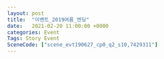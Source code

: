 ```yaml
---
layout: post
title:  "이벤트_2019여름_엔딩"
date:   2021-02-20 11:00:00 +0000
categories: Event
Tags: Story Event
SceneCode: ["scene_evt190627_cp0_q2_s10,7429311"]
---
```

